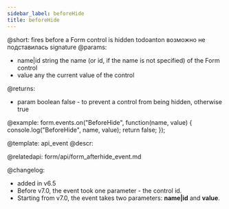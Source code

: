 ```yaml
---
sidebar_label: beforeHide
title: beforeHide
---          
```


@short: fires before a Form control is hidden
todoanton возможно не подставилась signature
@params:
- name|id		string		the name (or id, if the name is not specified) of the Form control
- value     any         the current value of the control

@returns:
- param     boolean     false - to prevent a control from being hidden, otherwise true


@example:
form.events.on("BeforeHide", function(name, value) {
    console.log("BeforeHide", name, value); 
    return false;
});


@template: api_event
@descr:

@relatedapi: form/api/form_afterhide_event.md

@changelog:
- added in v6.5
- Before v7.0, the event took one parameter - the control id.
- Starting from v7.0, the event takes two parameters: **name|id** and **value**.